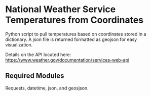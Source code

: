# National Weather Service Temperatures from Coordinates

Python script to pull temperatures based on coordinates stored in a dictionary. A json file is returned formatted as geojson for easy visualization.

Details on the API located here:
https://www.weather.gov/documentation/services-web-api

## Required Modules

Requests, datetime, json, and geosjson.
